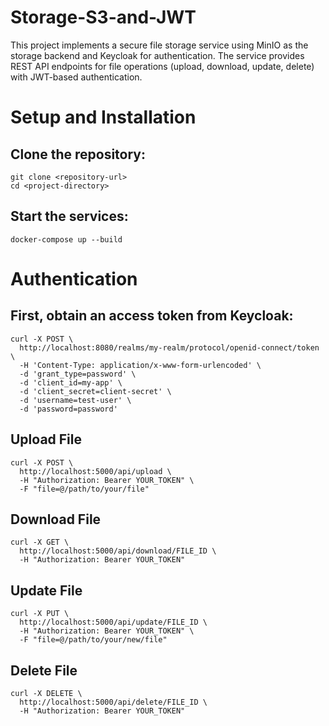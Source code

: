 # Storage-S3-and-JWT


This project implements a secure file storage service using MinIO as the storage backend and Keycloak for authentication. The service provides REST API endpoints for file operations (upload, download, update, delete) with JWT-based authentication.

# Setup and Installation

## Clone the repository:
```
git clone <repository-url>
cd <project-directory>
```
## Start the services:
```
docker-compose up --build
```
# Authentication
## First, obtain an access token from Keycloak:
```
curl -X POST \
  http://localhost:8080/realms/my-realm/protocol/openid-connect/token \
  -H 'Content-Type: application/x-www-form-urlencoded' \
  -d 'grant_type=password' \
  -d 'client_id=my-app' \
  -d 'client_secret=client-secret' \
  -d 'username=test-user' \
  -d 'password=password'
```

## Upload File
```
curl -X POST \
  http://localhost:5000/api/upload \
  -H "Authorization: Bearer YOUR_TOKEN" \
  -F "file=@/path/to/your/file"
```

## Download File
```
curl -X GET \
  http://localhost:5000/api/download/FILE_ID \
  -H "Authorization: Bearer YOUR_TOKEN"
```
  
## Update File
```
curl -X PUT \
  http://localhost:5000/api/update/FILE_ID \
  -H "Authorization: Bearer YOUR_TOKEN" \
  -F "file=@/path/to/your/new/file"
```
  
## Delete File
```
curl -X DELETE \
  http://localhost:5000/api/delete/FILE_ID \
  -H "Authorization: Bearer YOUR_TOKEN"
```
